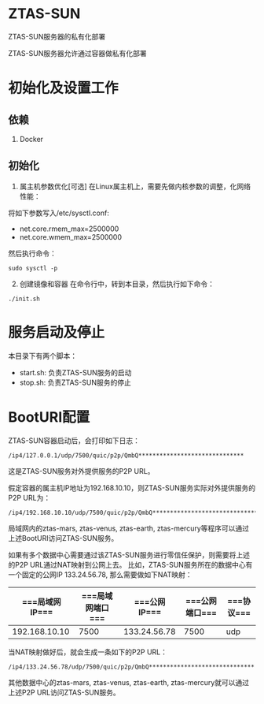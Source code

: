# ZTAS-SUN
ZTAS-SUN服务器的私有化部署

ZTAS-SUN服务器允许通过容器做私有化部署

# 初始化及设置工作
## 依赖
1. Docker

## 初始化

1. 属主机参数优化[可选]
在Linux属主机上，需要先做内核参数的调整，化网络性能：

将如下参数写入/etc/sysctl.conf:

- net.core.rmem_max=2500000
- net.core.wmem_max=2500000

然后执行命令：

```
sudo sysctl -p
```

2. 创建镜像和容器
在命令行中，转到本目录，然后执行如下命令：
```
./init.sh
```

# 服务启动及停止

本目录下有两个脚本：

- start.sh: 负责ZTAS-SUN服务的启动
- stop.sh: 负责ZTAS-SUN服务的停止

# BootURI配置

ZTAS-SUN容器启动后，会打印如下日志：

```
/ip4/127.0.0.1/udp/7500/quic/p2p/QmbQ******************************
```

这是ZTAS-SUN服务对外提供服务的P2P URL。

假定容器的属主机IP地址为192.168.10.10，则ZTAS-SUN服务实际对外提供服务的P2P URL为：

```
/ip4/192.168.10.10/udp/7500/quic/p2p/QmbQ******************************
```

局域网内的ztas-mars, ztas-venus, ztas-earth, ztas-mercury等程序可以通过上述BootURI访问ZTAS-SUN服务。

如果有多个数据中心需要通过该ZTAS-SUN服务进行零信任保护，则需要将上述的P2P URL通过NAT映射到公网上去。
比如，ZTAS-SUN服务所在的数据中心有一个固定的公网IP 133.24.56.78, 那么需要做如下NAT映射：

|===局域网IP===|===局域网端口===|===公网IP===|===公网端口===|===协议===|
|-------------|----------|-------------|-------------|-------------|
| 192.168.10.10| 7500 | 133.24.56.78 | 7500 |udp|

当NAT映射做好后，就会生成一条如下的P2P URL：

```
/ip4/133.24.56.78/udp/7500/quic/p2p/QmbQ******************************
```

其他数据中心的ztas-mars, ztas-venus, ztas-earth, ztas-mercury就可以通过上述P2P URL访问ZTAS-SUN服务。
 